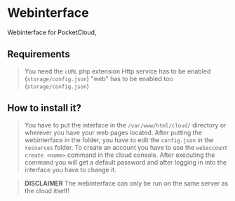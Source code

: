 # Webinterface
Webinterface for PocketCloud,

## Requirements
> You need the `cURL` php extension
> Http service has to be enabled (`storage/config.json`)
> "web" has to be enabled too (`storage/config.json`)


## How to install it?
> You have to put the interface in the `/var/www/html/cloud/` directory or wherever you have your web pages located.
> After putting the webinterface in the folder, you have to edit the `config.json` in the `resources` folder.
> To create an account you have to use the `webaccount create <name>` command in the cloud console.
> After executing the command you will get a default password and after logging in into the interface you have to change it.

> **DISCLAIMER** The webinterface can only be run on the same server as the cloud itself!
